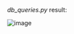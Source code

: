 *db_queries.py* result:

![image](https://github.com/user-attachments/assets/2bbe96d1-357a-436b-ae7d-7740f90da412)
